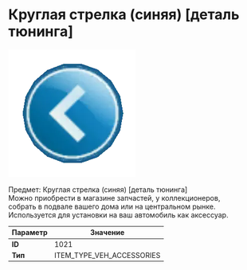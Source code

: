 # Круглая стрелка (синяя) [деталь тюнинга]

![Item Image](../img/1021.webp?raw=true)

Предмет: Круглая стрелка (синяя) [деталь тюнинга]<br>Можно приобрести в магазине запчастей, у коллекционеров,<br>собрать в подвале вашего дома или на центральном рынке.<br>Используется для установки на ваш автомобиль как аксессуар.


| Параметр | Значение |
|----------|----------|
| **ID** | 1021 |
| **Тип** | ITEM_TYPE_VEH_ACCESSORIES |

